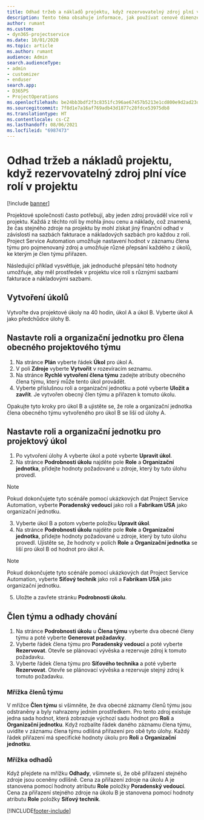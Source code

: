 ```yaml
---
title: Odhad tržeb a nákladů projektu, když rezervovatelný zdroj plní více rolí v projektu
description: Tento téma obsahuje informace, jak používat cenové dimenze k podpoře vytváření cen a nákladů pro zdroj, který v projektu plní více rolí.
author: rumant
ms.custom:
- dyn365-projectservice
ms.date: 10/01/2020
ms.topic: article
ms.author: rumant
audience: Admin
search.audienceType:
- admin
- customizer
- enduser
search.app:
- D365PS
- ProjectOperations
ms.openlocfilehash: be24bb3bdf2f3c8351fc396ae67457b5213e1cd800e9d2ad23d59d0d038f22b9
ms.sourcegitcommit: 7f8d1e7a16af769adb43d1877c28fdce53975db8
ms.translationtype: HT
ms.contentlocale: cs-CZ
ms.lasthandoff: 08/06/2021
ms.locfileid: "6987473"
---
```

# <a name="estimate-project-sales-and-costs-when-a-bookable-resource-fills-multiple-roles-for-a-project"></a>Odhad tržeb a nákladů projektu, když rezervovatelný zdroj plní více rolí v projektu 

[!include [banner](../includes/psa-now-project-operations.md)]

Projektové společnosti často potřebují, aby jeden zdroj prováděl více rolí v projektu. Každá z těchto rolí by mohla jinou cenu a náklady, což znamená, že čas stejného zdroje na projektu by mohl získat jiný finanční odhad v závislosti na sazbách fakturace a nákladových sazbách pro každou z rolí. Project Service Automation umožňuje nastavení hodnot v záznamu člena týmu pro pojmenovaný zdroj a umožňuje různé přepsání každého z úkolů, ke kterým je člen týmu přiřazen.

Následující příklad vysvětluje, jak jednoduché přepsání této hodnoty umožňuje, aby měl prostředek v projektu více rolí s různými sazbami fakturace a nákladovými sazbami.

## <a name="create-tasks"></a>Vytvoření úkolů
Vytvořte dva projektové úkoly na 40 hodin, úkol A a úkol B. Vyberte úkol A jako předchůdce úlohy B.

## <a name="set-up-role-and-organization-unit-for-a-generic-project-team-member"></a>Nastavte roli a organizační jednotku pro člena obecného projektového týmu

1. Na stránce **Plán** vyberte řádek **Úkol** pro úkol A. 
2. V poli **Zdroje** vyberte **Vytvořit** v rozevíracím seznamu.
3. Na stránce **Rychlé vytvoření člena týmu** zadejte atributy obecného člena týmu, který může tento úkol provádět.
4. Vyberte příslušnou roli a organizační jednotku a poté vyberte **Uložit a zavřít**. Je vytvořen obecný člen týmu a přiřazen k tomuto úkolu. 

Opakujte tyto kroky pro úkol B a ujistěte se, že role a organizační jednotka člena obecného týmu vytvořeného pro úkol B se liší od úlohy A. 

## <a name="set-up-role-and-organization-unit-for-a-project-task"></a>Nastavte roli a organizační jednotku pro projektový úkol

1. Po vytvoření úlohy A vyberte úkol a poté vyberte **Upravit úkol**.
2. Na stránce **Podrobnosti úkolu** najděte pole **Role** a **Organizační jednotka**, přidejte hodnoty požadované u zdroje, který by tuto úlohu provedl. 

  > [!NOTE]
  > Pokud dokončujete tyto scénáře pomocí ukázkových dat Project Service Automation, vyberte **Poradenský vedoucí** jako roli a **Fabrikam USA** jako organizační jednotku.

3. Vyberte úkol B a potom vyberte položku **Upravit úkol**.
4. Na stránce **Podrobnosti úkolu** najděte pole **Role** a **Organizační jednotka**, přidejte hodnoty požadované u zdroje, který by tuto úlohu provedl. Ujistěte se, že hodnoty v polích **Role** a **Organizační jednotka** se liší pro úkol B od hodnot pro úkol A. 

  > [!NOTE]
  > Pokud dokončujete tyto scénáře pomocí ukázkových dat Project Service Automation, vyberte **Síťový technik** jako roli a **Fabrikam USA** jako organizační jednotku.

5. Uložte a zavřete stránku **Podrobnosti úkolu**. 

## <a name="team-member-and-estimates-behavior"></a>Člen týmu a odhady chování 

1. Na stránce **Podrobnosti úkolu** u **Člena týmu** vyberte dva obecné členy týmu a poté vyberte **Generovat požadavky**. 
2. Vyberte řádek člena týmu pro **Poradenský vedoucí** a poté vyberte **Rezervovat**. Otevře se plánovací vývěska a rezervuje zdroj k tomuto požadavku.
3. Vyberte řádek člena týmu pro **Síťového technika** a poté vyberte **Rezervovat**. Otevře se plánovací vývěska a rezervuje stejný zdroj k tomuto požadavku.

### <a name="team-member-grid"></a>Mřížka členů týmu 
V mřížce **Člen týmu** si všimněte, že dva obecné záznamy členů týmu jsou odstraněny a byly nahrazeny jedním prostředkem. Pro tento zdroj existuje jedna sada hodnot, která zobrazuje výchozí sadu hodnot pro **Roli** a **Organizační jednotku**.
Když rozbalíte řádek daného záznamu člena týmu, uvidíte v záznamu člena týmu odlišná přiřazení pro obě tyto úlohy. Každý řádek přiřazení má specifické hodnoty úkolu pro **Roli** a **Organizační jednotku**. 

### <a name="estimates-grid"></a>Mřížka odhadů 
Když přejdete na mřížku **Odhady**, všimnete si, že obě přiřazení stejného zdroje jsou oceněny odlišně.
Cena za přiřazení zdroje na úkolu A je stanovena pomocí hodnoty atributu **Role** položky **Poradenský vedoucí**. Cena za přiřazení stejného zdroje na úkolu B je stanovena pomocí hodnoty atributu **Role** položky **Síťový technik**.



[!INCLUDE[footer-include](../includes/footer-banner.md)]